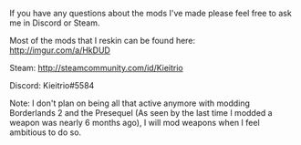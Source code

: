 If you have any questions about the mods I've made please feel free to ask me in Discord or Steam.

Most of the mods that I reskin can be found here:
http://imgur.com/a/HkDUD

Steam: http://steamcommunity.com/id/Kieitrio

Discord: Kieitrio#5584

Note: I don't plan on being all that active anymore with modding Borderlands 2 and the Presequel (As seen by the last time I modded a weapon was nearly 6 months ago), I will mod weapons when I feel ambitious to do so.
